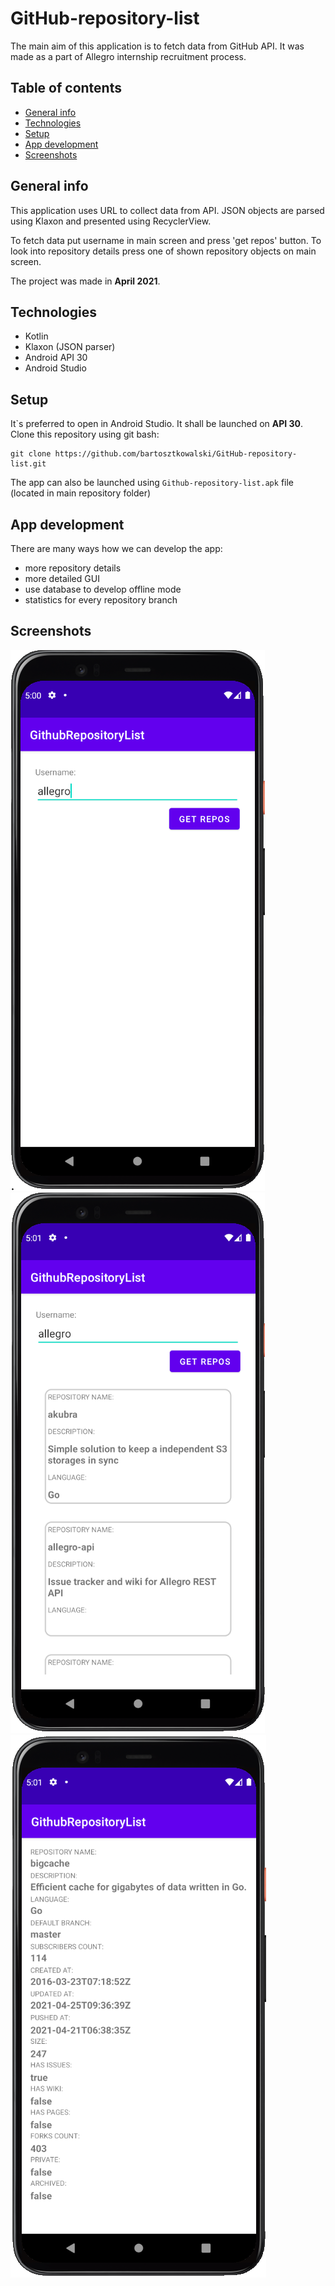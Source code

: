 # GitHub-repository-list
The main aim of this application is to fetch data from GitHub API. It was made as a part of Allegro internship  recruitment process.

## Table of contents
* [General info](#general-info)
* [Technologies](#technologies)
* [Setup](#setup)
* [App development](#app-development)
* [Screenshots](#examples)

## General info
This application uses URL to collect data from API.
JSON objects are parsed using Klaxon and presented using RecyclerView.

To fetch data put username in main screen and press 'get repos' button.
To look into repository details press one of shown repository objects on main screen.

The project was made in **April 2021**.

## Technologies
* Kotlin
* Klaxon (JSON parser)
* Android API 30
* Android Studio

## Setup
It`s preferred to open in Android Studio. It shall be launched on **API 30**.
Clone this repository using git bash:
```
git clone https://github.com/bartosztkowalski/GitHub-repository-list.git
```

The app can also be launched using ```Github-repository-list.apk``` file (located in main repository folder)

## App development
There are many ways how we can develop the app:
* more repository details
* more detailed GUI
* use database to develop offline mode
* statistics for every repository branch

## Screenshots
![Main menu](./resources/screenshots/01.png)
![Fetching data](./resources/screenshots/02.png)
![Details](./resources/screenshots/03.png)